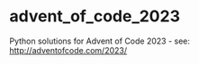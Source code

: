 # advent_of_code_2023
Python solutions for Advent of Code 2023 - see: http://adventofcode.com/2023/ 
